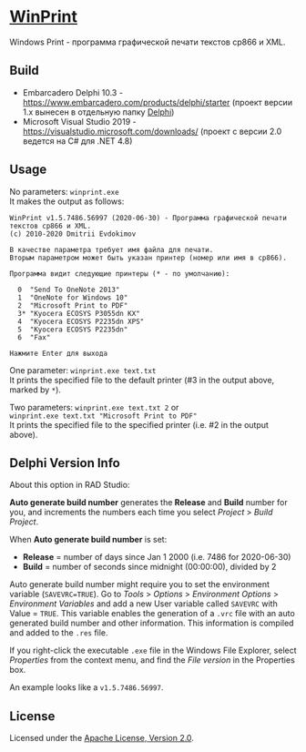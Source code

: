 # [WinPrint]

Windows Print - программа графической печати текстов cp866 и XML.

## Build

 * Embarcadero Delphi 10.3 - https://www.embarcadero.com/products/delphi/starter 
(проект версии 1.х вынесен в отдельную папку [Delphi])
 * Microsoft Visual Studio 2019 - https://visualstudio.microsoft.com/downloads/
(проект с версии 2.0 ведется на C# для .NET 4.8)

## Usage

No parameters: `winprint.exe`  
It makes the output as follows:
```
WinPrint v1.5.7486.56997 (2020-06-30) - Программа графической печати текстов cp866 и XML.
(c) 2010-2020 Dmitrii Evdokimov

В качестве параметра требует имя файла для печати.
Вторым параметром может быть указан принтер (номер или имя в cp866).

Программа видит следующие принтеры (* - по умолчанию):

  0  "Send To OneNote 2013"
  1  "OneNote for Windows 10"
  2  "Microsoft Print to PDF"
  3* "Kyocera ECOSYS P3055dn KX"
  4  "Kyocera ECOSYS P2235dn XPS"
  5  "Kyocera ECOSYS P2235dn"
  6  "Fax"

Нажмите Enter для выхода
```

One parameter: `winprint.exe text.txt`  
It prints the specified file to the default printer (#3 in the output above, 
marked by `*`).

Two parameters: `winprint.exe text.txt 2` or  
`winprint.exe text.txt "Microsoft Print to PDF"`  
It prints the specified file to the specified printer (i.e. #2 in the output 
above).

## Delphi Version Info

About this option in RAD Studio:

**Auto generate build number** generates the **Release** and **Build** number 
for you, and increments the numbers each time you 
select *Project* > *Build Project*.

When **Auto generate build number** is set:
 
 * **Release** = number of days since Jan 1 2000 (i.e. 7486 for 2020-06-30) 
 * **Build** = number of seconds since midnight (00:00:00), divided by 2 

Auto generate build number might require you to set the environment 
variable (`SAVEVRC=TRUE`). Go to *Tools* > *Options* > *Environment 
Options* > *Environment Variables* and add a new User variable called `SAVEVRC` 
with Value = `TRUE`. This variable enables the generation of a `.vrc` file with 
an auto generated build number and other information. 
This information is compiled and added to the `.res` file.

If you right-click the executable `.exe` file in the Windows File Explorer, 
select *Properties* from the context menu, and find the *File version* in the 
Properties box. 

An example looks like a `v1.5.7486.56997`.

## License

Licensed under the [Apache License, Version 2.0].

[WinPrint]: https://diev.github.io/WinPrint/
[Delphi]: Delphi
[Apache License, Version 2.0]: LICENSE
